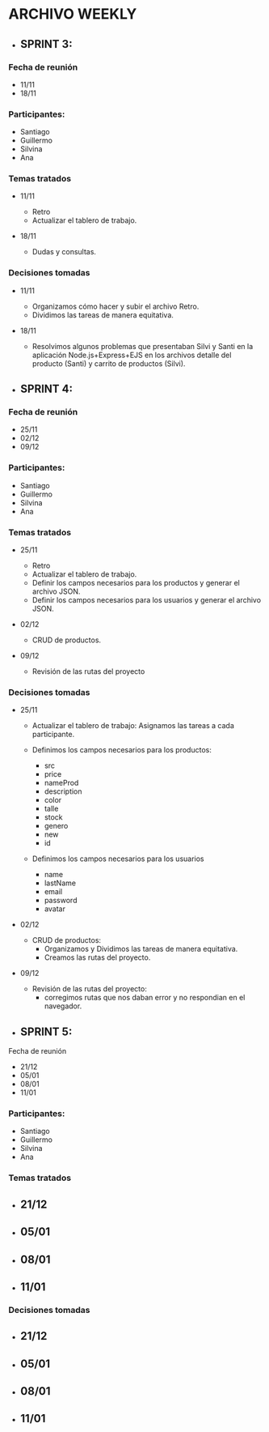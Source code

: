 # ARCHIVO WEEKLY

- ## SPRINT 3:

### Fecha de reunión
-	11/11
-	18/11

### Participantes:
-	Santiago
-	Guillermo
-	Silvina
-	Ana

### Temas tratados
-	11/11
    - Retro
	- Actualizar el tablero de trabajo.

-	18/11
	- Dudas y consultas.


### Decisiones tomadas
-	11/11
	- Organizamos cómo hacer y subir el archivo Retro.
	- Dividimos las tareas de manera equitativa.

-	18/11
	- Resolvimos algunos problemas que presentaban Silvi y Santi en la aplicación Node.js+Express+EJS en los archivos detalle del producto (Santi) y carrito de productos (Silvi).


- ## SPRINT 4:

### Fecha de reunión
-	25/11
-	02/12
-	09/12

### Participantes:
-	Santiago
-	Guillermo
-	Silvina
-	Ana

### Temas tratados
-	25/11
    - Retro
	- Actualizar el tablero de trabajo.
	- Definir los campos necesarios para los productos y generar el archivo JSON.
	- Definir los campos necesarios para los usuarios y generar el archivo JSON.

-	02/12
	- CRUD de productos.

-	09/12
	- Revisión de las rutas del proyecto

### Decisiones tomadas
-	25/11
	- Actualizar el tablero de trabajo: Asignamos las tareas a cada participante.

	- Definimos los campos necesarios para los productos:
		- src
		- price
		- nameProd
		- description
		- color
		- talle
		- stock
		- genero
		- new
		- id

	- Definimos los campos necesarios para los usuarios
		- name
		- lastName
		- email
		- password
		- avatar

-	02/12
	- CRUD de productos:
		- Organizamos y Dividimos las tareas de manera equitativa.
		- Creamos las rutas del proyecto.
 

-	09/12
	- Revisión de las rutas del proyecto:
		- corregimos rutas que nos daban error y no respondian en el navegador.


- ## SPRINT 5:
Fecha de reunión
-	21/12
-   05/01
-	08/01
-	11/01

### Participantes:
-	Santiago
-	Guillermo
-	Silvina
-	Ana

### Temas tratados
-	21/12
    -

-   05/01
	-

-	08/01
	- 

-	11/01
	- 

### Decisiones tomadas
-	21/12
    -

-   05/01
	-

-	08/01
	- 

-	11/01
	- 
